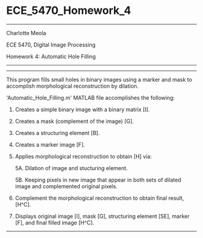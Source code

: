 # ECE_5470_Homework_4


********************************************************************
Charlotte Meola

ECE 5470, Digital Image Processing

Homework 4: Automatic Hole Filling
********************************************************************



********************************************************************
This program fills small holes in binary images using a marker and mask
to accomplish morphological reconstruction by dilation.

'Automatic_Hole_Filling.m' MATLAB file accomplishes the following: 

  1. Creates a simple binary image with a binary matrix [I].
  2. Creates a mask (complement of the image) [G].
  3. Creates a structuring element [B].
  4. Creates a marker image [F].
  5. Applies morphological reconstruction to obtain [H] via:
  
      5A. Dilation of image and stucturing element.
      
      5B. Keeping pixels in new image that appear in both sets of
          dilated image and complemented original pixels.
          
  6. Complement the morphological reconstruction to obtain final result,[H^C].
  7. Displays original image [I], mask [G], structuring element [SE], 
          marker [F], and final filled image [H^C].

********************************************************************
